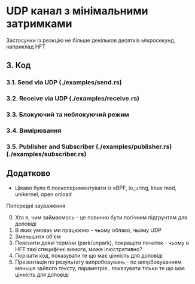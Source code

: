 # UDP канал з мінімальними затримками

Застосунки із реакцію не більше декільков десятків мікросекунд, наприклад HFT

## 3. Код

### 3.1. Send via UDP (./examples/send.rs)
### 3.2. Receive via UDP (./examples/receive.rs)
### 3.3. Блокуючий та неблокуючий режим
### 3.4. Вимірювання
### 3.5. Publisher and Subscriber (./examples/publisher.rs) (./examples/subscriber.rs)

## Додатково

- Цікаво було б поекспериментувати із eBPF, io_uring, linux mod, unikernel, open onload

Попередні зауваження

0. Хто я, чим займаємось - це повинно бути логічним підгрунтям для доповіді
1. В яких умовах ми працюємо - чьому облако, чьому UDP
2. Зменьшити об'єм
3. Пояснити деякі терміни (park/unpark), покращіти початок - чьому в HFT такі специфічні вимоги,
може ілюстративно?
4. Порізати код, показувати те що має цінність для доповіді
5. Презентація по результату випробовувань - по випрбовуванням меньше зайвого тексту, параметрів.. 
показувати тільки те що має цінність для доповіді

